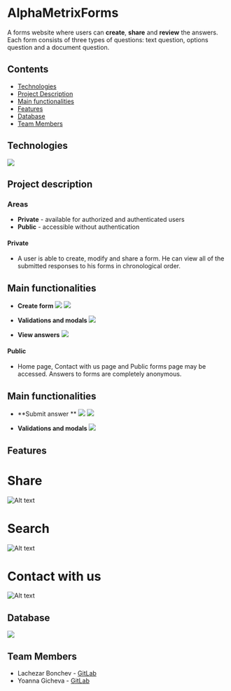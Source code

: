 # AlphaMetrixForms
A forms website where users can **create**, **share** and **review** the answers.
Each form consists of three types of questions: text question, options question and a document question.

## Contents

- [Technologies](#technologies)
- [Project Description](#project-description)
- [Main functionalities](#main-functionalities)
- [Features](#features)
- [Database](#database)
- [Team Members](#team-members)

## Technologies
![](/Images/git-technologies.png)

## Project description
### Areas
* **Private** - available for authorized and authenticated users 
* **Public** -  accessible without authentication

#### Private
* A user is able to create, modify and share a form. He can view all of the submitted responses to his forms in chronological order.

## Main functionalities
* **Create form**
![](/Images/textquestion.png)
![](/Images/optionquestion.png)

* **Validations and modals**
![](/Images/success.png)

* **View answers**
![](/Images/download.png)


#### Public
* Home page, Contact with us page and Public forms page may be accessed. Answers to forms are completely anonymous.

## Main functionalities
* **Submit answer **
![](/Images/satisfaction.png)
![](/Images/upload.png)

* **Validations and modals**
![](/Images/document-restriction.png)

## Features

# Share

![Alt text](/Images/share.png)

# Search

![Alt text](/Images/search.png)

# Contact with us

![Alt text](/Images/contactwithus.png)


## Database
![](/Images/Database.png)

## Team Members
* Lachezar Bonchev - [GitLab](https://gitlab.com/lachezar.bonchev)
* Yoanna Gicheva - [GitLab](https://gitlab.com/yoanna.gicheva)